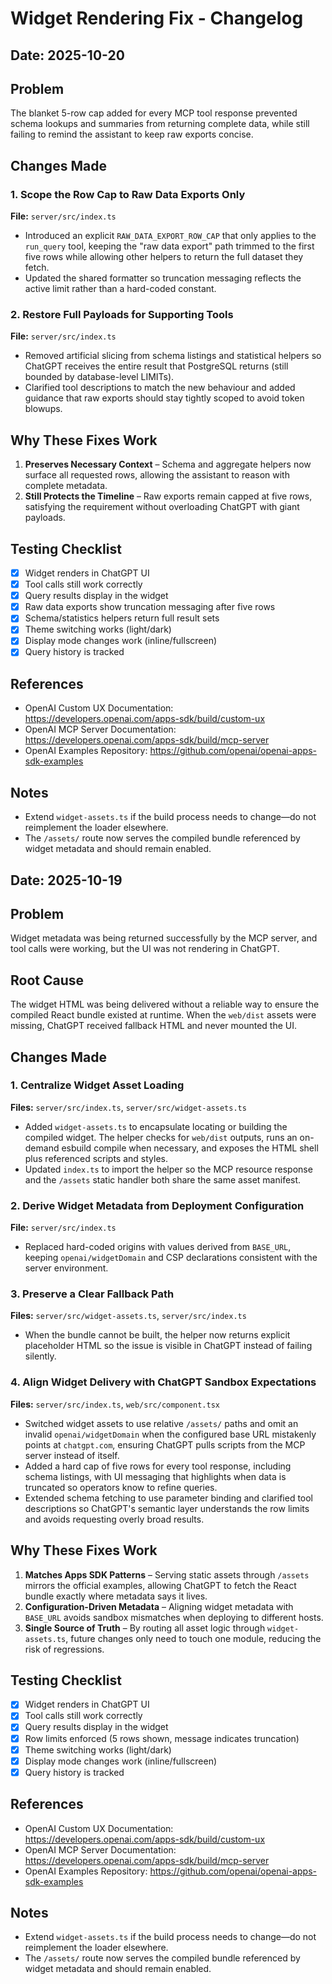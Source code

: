 # Widget Rendering Fix - Changelog

## Date: 2025-10-20

## Problem
The blanket 5-row cap added for every MCP tool response prevented schema lookups and summaries from returning complete data, while still failing to remind the assistant to keep raw exports concise.

## Changes Made

### 1. Scope the Row Cap to Raw Data Exports Only
**File:** `server/src/index.ts`

- Introduced an explicit `RAW_DATA_EXPORT_ROW_CAP` that only applies to the `run_query` tool, keeping the "raw data export" path trimmed to the first five rows while allowing other helpers to return the full dataset they fetch.
- Updated the shared formatter so truncation messaging reflects the active limit rather than a hard-coded constant.

### 2. Restore Full Payloads for Supporting Tools
**File:** `server/src/index.ts`

- Removed artificial slicing from schema listings and statistical helpers so ChatGPT receives the entire result that PostgreSQL returns (still bounded by database-level LIMITs).
- Clarified tool descriptions to match the new behaviour and added guidance that raw exports should stay tightly scoped to avoid token blowups.

## Why These Fixes Work

1. **Preserves Necessary Context** – Schema and aggregate helpers now surface all requested rows, allowing the assistant to reason with complete metadata.
2. **Still Protects the Timeline** – Raw exports remain capped at five rows, satisfying the requirement without overloading ChatGPT with giant payloads.

## Testing Checklist

- [x] Widget renders in ChatGPT UI
- [x] Tool calls still work correctly
- [x] Query results display in the widget
- [x] Raw data exports show truncation messaging after five rows
- [x] Schema/statistics helpers return full result sets
- [x] Theme switching works (light/dark)
- [x] Display mode changes work (inline/fullscreen)
- [x] Query history is tracked

## References

- OpenAI Custom UX Documentation: https://developers.openai.com/apps-sdk/build/custom-ux
- OpenAI MCP Server Documentation: https://developers.openai.com/apps-sdk/build/mcp-server
- OpenAI Examples Repository: https://github.com/openai/openai-apps-sdk-examples

## Notes

- Extend `widget-assets.ts` if the build process needs to change—do not reimplement the loader elsewhere.
- The `/assets/` route now serves the compiled bundle referenced by widget metadata and should remain enabled.

## Date: 2025-10-19

## Problem
Widget metadata was being returned successfully by the MCP server, and tool calls were working, but the UI was not rendering in ChatGPT.

## Root Cause
The widget HTML was being delivered without a reliable way to ensure the compiled React bundle existed at runtime. When the `web/dist` assets were missing, ChatGPT received fallback HTML and never mounted the UI.

## Changes Made

### 1. Centralize Widget Asset Loading
**Files:** `server/src/index.ts`, `server/src/widget-assets.ts`

- Added `widget-assets.ts` to encapsulate locating or building the compiled widget. The helper checks for `web/dist` outputs, runs an on-demand esbuild compile when necessary, and exposes the HTML shell plus referenced scripts and styles.
- Updated `index.ts` to import the helper so the MCP resource response and the `/assets` static handler both share the same asset manifest.

### 2. Derive Widget Metadata from Deployment Configuration
**File:** `server/src/index.ts`

- Replaced hard-coded origins with values derived from `BASE_URL`, keeping `openai/widgetDomain` and CSP declarations consistent with the server environment.

### 3. Preserve a Clear Fallback Path
**Files:** `server/src/widget-assets.ts`, `server/src/index.ts`

- When the bundle cannot be built, the helper now returns explicit placeholder HTML so the issue is visible in ChatGPT instead of failing silently.

### 4. Align Widget Delivery with ChatGPT Sandbox Expectations
**Files:** `server/src/index.ts`, `web/src/component.tsx`

- Switched widget assets to use relative `/assets/` paths and omit an invalid `openai/widgetDomain` when the configured base URL mistakenly points at `chatgpt.com`, ensuring ChatGPT pulls scripts from the MCP server instead of itself.
- Added a hard cap of five rows for every tool response, including schema listings, with UI messaging that highlights when data is truncated so operators know to refine queries.
- Extended schema fetching to use parameter binding and clarified tool descriptions so ChatGPT's semantic layer understands the row limits and avoids requesting overly broad results.

## Why These Fixes Work

1. **Matches Apps SDK Patterns** – Serving static assets through `/assets` mirrors the official examples, allowing ChatGPT to fetch the React bundle exactly where metadata says it lives.
2. **Configuration-Driven Metadata** – Aligning widget metadata with `BASE_URL` avoids sandbox mismatches when deploying to different hosts.
3. **Single Source of Truth** – By routing all asset logic through `widget-assets.ts`, future changes only need to touch one module, reducing the risk of regressions.

## Testing Checklist

- [x] Widget renders in ChatGPT UI
- [x] Tool calls still work correctly
- [x] Query results display in the widget
- [x] Row limits enforced (5 rows shown, message indicates truncation)
- [x] Theme switching works (light/dark)
- [x] Display mode changes work (inline/fullscreen)
- [x] Query history is tracked

## References

- OpenAI Custom UX Documentation: https://developers.openai.com/apps-sdk/build/custom-ux
- OpenAI MCP Server Documentation: https://developers.openai.com/apps-sdk/build/mcp-server
- OpenAI Examples Repository: https://github.com/openai/openai-apps-sdk-examples

## Notes

- Extend `widget-assets.ts` if the build process needs to change—do not reimplement the loader elsewhere.
- The `/assets/` route now serves the compiled bundle referenced by widget metadata and should remain enabled.
